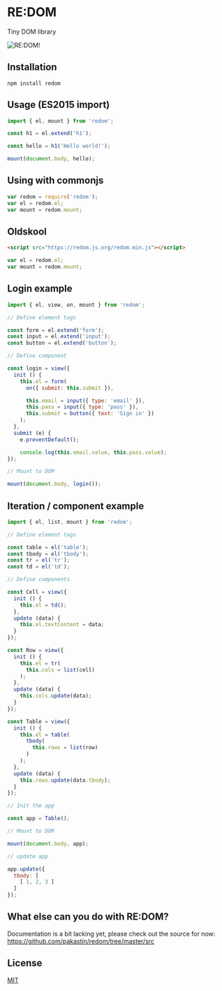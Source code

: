 # RE:DOM
Tiny DOM library

![RE:DOM!](https://redom.js.org/meme.jpg)

## Installation
```
npm install redom
```

## Usage (ES2015 import)
```js
import { el, mount } from 'redom';

const h1 = el.extend('h1');

const hello = h1('Hello world!');

mount(document.body, hello);
```

## Using with commonjs
```js
var redom = require('redom');
var el = redom.el;
var mount = redom.mount;
```

## Oldskool
```html
<script src="https://redom.js.org/redom.min.js"></script>
```
```js
var el = redom.el;
var mount = redom.mount;
```

## Login example
```js
import { el, view, on, mount } from 'redom';

// Define element tags

const form = el.extend('form');
const input = el.extend('input');
const button = el.extend('button');

// Define component

const login = view({
  init () {
    this.el = form(
      on({ submit: this.submit }),

      this.email = input({ type: 'email' }),
      this.pass = input({ type: 'pass' }),
      this.submit = button({ text: 'Sign in' })
    );
  },
  submit (e) {
    e.preventDefault();

    console.log(this.email.value, this.pass.value);
});

// Mount to DOM

mount(document.body, login());

```
## Iteration / component example
```js
import { el, list, mount } from 'redom';

// Define element tags

const table = el('table');
const tbody = el('tbody');
const tr = el('tr');
const td = el('td');

// Define components

const Cell = view({
  init () {
    this.el = td();
  },
  update (data) {
    this.el.textContent = data;
  }
});

const Row = view({
  init () {
    this.el = tr(
      this.cols = list(cell)
    );
  },
  update (data) {
    this.cols.update(data);    
  }
});

const Table = view({
  init () {
    this.el = table(
      tbody(
        this.rows = list(row)
      )
    );
  },
  update (data) {
    this.rows.update(data.tbody);
  }
});

// Init the app

const app = Table();

// Mount to DOM

mount(document.body, app);

// update app

app.update({
  tbody: [
    [ 1, 2, 3 ]
  ]
});
```
## What else can you do with RE:DOM?
Documentation is a bit lacking yet, please check out the source for now: https://github.com/pakastin/redom/tree/master/src

## License
[MIT](https://github.com/pakastin/redom/blob/master/LICENSE)
